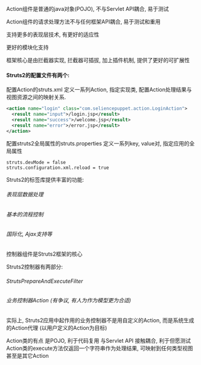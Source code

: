 Action组件是普通的java对象(POJO), 不与Servlet API耦合, 易于测试

Action组件的请求处理方法不与任何框架API耦合, 易于测试和重用

支持更多的表现层技术, 有更好的适应性

更好的模块化支持

框架核心是由拦截器实现, 拦截器可插拔, 加上插件机制, 提供了更好的可扩展性



#### Struts2的配置文件有两个:

配置Action的struts.xml
定义一系列Action, 指定实现类, 配置Action处理结果与视图资源之间的映射关系.

```xml
<action name="login" class="com.seliencepuppet.action.LoginAction">
  <result name="input">/login.jsp</result>
  <result name="success">/welcome.jsp</result>
  <result name="error">/error.jsp</result>
</action>
```

配置struts2全局属性的struts.properties 定义一系列key, value对, 指定应用的全局属性
```shell
struts.devMode = false
struts.configuration.xml.reload = true
```

Struts2的标签库提供丰富的功能:
###### 表现层数据处理
###### 基本的流程控制
###### 国际化, Ajax支持等

控制器组件是Struts2框架的核心

Struts2控制器有两部分:
###### StrutsPrepareAndExecuteFilter
###### 业务控制器Action (有争议, 有人为作为模型更为合适)

实际上, Struts2应用中起作用的业务控制器不是用自定义的Action, 而是系统生成的Action代理 (以用户定义的Action为目标)

Action类的有点
是POJO, 利于代码复用
与Servlet API 接触耦合, 利于但愿测试
Action类的execute方法仅返回一个字符串作为处理结果, 可映射到任何类型视图甚至是其它Action

